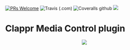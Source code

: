<!-- [![](https://data.jsdelivr.com/v1/package/npm/clappr-context-menu-plugin/badge)](https://www.jsdelivr.com/package/npm/clappr-context-menu-plugin)
[![](https://img.shields.io/npm/v/clappr-context-menu-plugin.svg?style=flat-square)](https://npmjs.org/package/clappr-context-menu-plugin)
[![](https://img.shields.io/npm/dt/clappr-context-menu-plugin.svg?style=flat-square)](https://npmjs.org/package/clappr-context-menu-plugin)
[![npm bundle size](https://img.shields.io/bundlephobia/min/clappr-context-menu-plugin?style=flat-square)](https://bundlephobia.com/result?p=clappr-context-menu-plugin) -->
[![PRs Welcome](https://img.shields.io/badge/PRs-welcome-brightgreen.svg?style=flat-square)](http://makeapullrequest.com)
![Travis (.com)](https://img.shields.io/travis/com/joaopaulovieira/clappr-media-control-plugin?style=flat-square)
![Coveralls github](https://img.shields.io/coveralls/github/joaopaulovieira/clappr-media-control-plugin?style=flat-square)
[![](https://img.shields.io/github/license/joaopaulovieira/clappr-context-menu-plugin?style=flat-square)](https://github.com/joaopaulovieira/clappr-media-control-plugin/blob/master/LICENSE)

# Clappr Media Control plugin

<div align=center><img src="./public/images/ilustration.gif"></div>

<!-- ## Table of Contents
- [Features](https://github.com/joaopaulovieira/clappr-skeleton-plugin#Features)
- [Usage](https://github.com/joaopaulovieira/clappr-skeleton-plugin#Usage)
- [Configuration](https://github.com/joaopaulovieira/clappr-skeleton-plugin#Configuration)
- [Development](https://github.com/joaopaulovieira/clappr-skeleton-plugin#Development)

## Features
- Enumerate features;

## Usage
You can use it from JSDelivr:
```
https://cdn.jsdelivr.net/npm/clappr-skeleton-plugin@latest/dist/clappr-skeleton-plugin.min.js
```
or as an npm package:
```
yarn add clappr-skeleton-plugin
```
Then just add `SkeletonPlugin` into the list of plugins of your player instance
```javascript
var player = new Clappr.Player({
  source: 'http://your.video/here.mp4',
  plugins: [SkeletonPlugin]
});
```

## Configuration
The options for the plugin go in the `SkeletonOptions` property as shown below
```javascript
var player = new Clappr.Player({
  source: 'http://your.video/here.mp4',
  plugins: [SkeletonPlugin],
  // add example of plugin options usage
  SkeletonOptions: {}
});
```

### `OptionName {OptionType}`
Description of the option


## Development

Install dependencies: `yarn`

Run: `yarn start`

Build: `yarn build`

Minified version: `yarn release` -->
